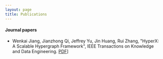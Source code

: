 ```yaml
---
layout: page
title: Publications
---
```

<!---
You can also browse my <a href="https://scholar.google.com/citations?user=X3vVZPcAAAAJ&hl=en&oi=sra" target="_blank">Google Scholar profile</a>.
<br />
--->

#### Journal papers
- Wenkai Jiang, Jianzhong Qi, Jeffrey Yu, Jin Huang, Rui Zhang, "HyperX: A Scalable Hypergraph Framework", IEEE Transactions on Knowledge and Data Engineering.
[PDF](https://github.com/Jedshady/Jedshady.github.io/blob/master/TKDE_HyperX.pdf)]
